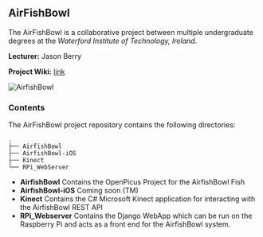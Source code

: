 ## AirFishBowl
The AirFishBowl is a collaborative project between multiple undergraduate degrees at the _Waterford Institute of Technology, Ireland_.

__Lecturer:__ Jason Berry

__Project Wiki:__ [link](https://github.com/ElectronicsWIT/AirFishBowl/wiki "Project Wiki")


![AirfishBowl](http://electronicswit.github.com/AirFishBowl/airfishbowl-task-layout.png)


### Contents
The AirFishBowl project repository contains the following directories:

    .
    ├── AirfishBowl 
    ├── AirfishBowl-iOS
    ├── Kinect
    └── RPi_WebServer



- __AirfishBowl__ Contains the OpenPicus Project for the AirfishBowl Fish
- __AirfishBowl-iOS__ Coming soon (TM)
- __Kinect__ Contains the C# Microsoft Kinect application for interacting with the AirfishBowl REST API
- __RPi_Webserver__ Contains the Django WebApp which can be run on the Raspberry Pi and acts as a front end for the AirfishBowl system.
